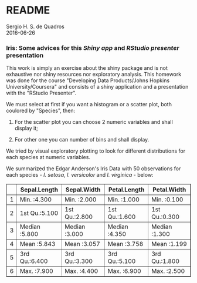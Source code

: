 # README
Sergio H. S. de Quadros  
2016-06-26  



### Iris: Some advices for this _Shiny app_ and _RStudio presenter_ presentation

This work is simply an exercise about the shiny package and is not exhaustive nor shiny resources nor exploratory analysis. This homework was done for the course "Developing Data Products/Johns Hopkins University/Coursera" and consists of a shiny application and a presentation with the "RStudio Presenter".

We must select at first if you want a histogram or a scatter plot, both coulored by "Species", then:
 
1.   For the scatter plot you can choose 2 numeric variables and shall display it;

2.   For other one you can number of bins and shall display.

We tried by visual exploratory plotting to look for different distributions for each species at numeric variables.

We summarized the Edgar Anderson's Iris Data with 50 observations for each species - _I. setosa_, _I. versicolor_ and  _I. virginica_ - below:

<!-- html table generated in R 3.3.1 by xtable 1.8-2 package -->
<!-- Sun Jul  3 22:10:52 2016 -->
<table border=1>
<tr> <th>  </th> <th>  Sepal.Length </th> <th>  Sepal.Width </th> <th>  Petal.Length </th> <th>  Petal.Width </th>  </tr>
  <tr> <td align="right"> 1 </td> <td> Min.   :4.300   </td> <td> Min.   :2.000   </td> <td> Min.   :1.000   </td> <td> Min.   :0.100   </td> </tr>
  <tr> <td align="right"> 2 </td> <td> 1st Qu.:5.100   </td> <td> 1st Qu.:2.800   </td> <td> 1st Qu.:1.600   </td> <td> 1st Qu.:0.300   </td> </tr>
  <tr> <td align="right"> 3 </td> <td> Median :5.800   </td> <td> Median :3.000   </td> <td> Median :4.350   </td> <td> Median :1.300   </td> </tr>
  <tr> <td align="right"> 4 </td> <td> Mean   :5.843   </td> <td> Mean   :3.057   </td> <td> Mean   :3.758   </td> <td> Mean   :1.199   </td> </tr>
  <tr> <td align="right"> 5 </td> <td> 3rd Qu.:6.400   </td> <td> 3rd Qu.:3.300   </td> <td> 3rd Qu.:5.100   </td> <td> 3rd Qu.:1.800   </td> </tr>
  <tr> <td align="right"> 6 </td> <td> Max.   :7.900   </td> <td> Max.   :4.400   </td> <td> Max.   :6.900   </td> <td> Max.   :2.500   </td> </tr>
   </table>



